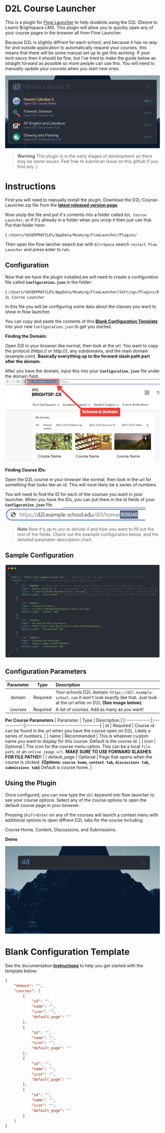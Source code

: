 # D2L Course Launcher

This is a plugin for [Flow Launcher](https://www.flowlauncher.com) to help students using the D2L (Desire to Learn) Brightspace LMS. This plugin will allow you to quickly open any of your course pages in the browser all from Flow Launcher. 

Because D2L is slightly diffrent for each school, and because it has no way for and outside application to automatically request your courses, this means that there will be some manual set up to get this working. If your tech savvy then it should be fine, but I've tried to make the guide below as straight forward as possible so more people can use this. You will need to manually update your courses when you start new ones.


![Plugin Screenshoot](assets/screenshot.png)

> **Warning**
> This plugin is in the early stages of development so there may be some issues. Feel free to submit an issue on this github if you find any :)


# Instructions
First you will need to manually install the plugin. Download the D2L-Course-Launcher.zip file from the **[latest released version page](https://github.com/Navnedia/D2L-Course-Launcher/releases)**.

Now unzip the file and put it's contents into a folder called `D2L Course Launcher`, or if it's already in a folder when you unzip it then just use that. Put that folder here:

`C:/Users/%USERPROFILE%/AppData/Roaming/FlowLauncher/Plugins/`

Then open the flow lancher search bar with `Alt+Space` search `restart Flow Launcher` and press enter to run.

## Configuration
Now that we have the plugin installed,we will need to create a configuration file called **`Configuration.json`** in the folder:

`C:/Users/%USERPROFILE%/AppData/Roaming/FlowLauncher/Settings/Plugins/D2L Course Launcher`

In this file you will be configuring some data about the classes you want to show in flow launcher. 

You can copy and paste the contents of this **[Blank Configuration Template](#blank-configuration-template)**  into your new `Configuration.json` to get you started.

**Finding the Domain:**

Open D2l in your browser like normal, then look at the url. You want to copy the protocol (https:// or http://), any subdomains, and the main domain (example.com). **Basically everything up to the forward slash path part after the domain.**

After you have the domain, input this into your **`Configuration.json`** file under the domain field.
![Find Domain Image](assets/domain.png)


**Finding Course IDs:**

Open the D2L course in your browser like normal, then look in the url for something that looks like an id. This will most likely be a series of numbers.

You will need to find the ID for each of the courses you want in your launcher. When you have the IDs, you can put them in the id fields of your **`Configuration.json`** file.
![Find Course IDs Image](assets/id.png)

> **Note**
> Now it's up to you to decide if and how you want to fill out the rest of the fields. Check out the example configuration below, and the detailed parameter description chart.

## Sample Configuration

![Example Configuration](assets/config.png)

## Configuration Parameters
|   Parameter  |     Type     | Description                          |
|:------------:|:------------:|:-------------------------------------|
| domain       |   Required   | Your schools D2L domain: `https://d2l.example-school.com` It won't look exactly like that. Just look at the url while on D2L **(See image below)**. |
| courses      |   Required   | A list of courses. Add as many as you want! |


**Per Course Parameters**
|   Parameter  |     Type     | Description                          |
|:------------:|:------------:|:-------------------------------------|
| id           |   Required   | Course id can be found in the url when you have the course open on D2L. Likely a series of numbers. |
| name         |  Recommended | This is whatever custom name you want to display for this course. Default is the course id. |
| icon         |   Optional   | The icon for the course menu option. This can be a local `file path`, or an `online image url`. **MAKE SURE TO USE FORWARD SLASHES FOR FILE PATHS!!** |
| default_page |   Optional   | Page that opens when the course is clicked. **(Options: `course home`, `content tab`, `discussions tab`, `submissions tab`)** Default is course home. |


## Using the Plugin
Once configured, you can now type the `d2l` keyword into flow launcher to see your course options. Select any of the course options to open the default course page in your browser. 

Pressing `Shift+Enter` on any of the courses will launch a context menu with additional options to open diffrent D2L tabs for the course including: 

Course Home, Content, Discussions, and Submissions.

**Demo**

![Plugin Demo Gif](assets/demo.gif)


# Blank Configuration Template
See the documentation **[Instructions](#instructions)** to help you get started with the template below:

```json
{
    "domain": "",
    "courses": [
        {
            "id": "",
            "name": "",
            "icon": "",
            "default_page": ""
        },
        {
            "id": "",
            "name": "",
            "icon": "",
            "default_page": ""
        },
        {
            "id": "",
            "name": "",
            "icon": "",
            "default_page": ""
        },
        {
            "id": "",
            "name": "",
            "icon": "",
            "default_page": ""
        }
    ]
}
